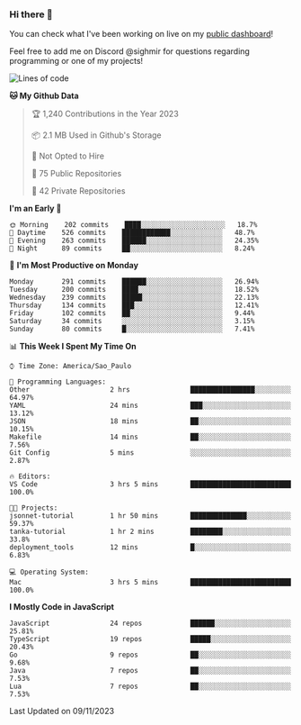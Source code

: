 ### Hi there 👋

<!--
**guicaulada/guicaulada** is a ✨ _special_ ✨ repository because its `README.md` (this file) appears on your GitHub profile.

Here are some ideas to get you started:

- 🔭 I’m currently working on ...
- 🌱 I’m currently learning ...
- 👯 I’m looking to collaborate on ...
- 🤔 I’m looking for help with ...
- 💬 Ask me about ...
- 📫 How to reach me: ...
- 😄 Pronouns: ...
- ⚡ Fun fact: ...
-->

You can check what I've been working on live on my [public dashboard](https://guicaulada.grafana.net/public-dashboards/7b7f644500ec4e6cb5d7a4e7b5ed0dab)!

Feel free to add me on Discord @sighmir for questions regarding programming or one of my projects!

<!--START_SECTION:waka-->
![Lines of code](https://img.shields.io/badge/From%20Hello%20World%20I%27ve%20Written-19.5%20million%20lines%20of%20code-blue)

**🐱 My Github Data** 

> 🏆 1,240 Contributions in the Year 2023
 > 
> 📦 2.1 MB Used in Github's Storage 
 > 
> 🚫 Not Opted to Hire
 > 
> 📜 75 Public Repositories 
 > 
> 🔑 42 Private Repositories  
 > 
**I'm an Early 🐤** 

```text
🌞 Morning    202 commits    ████░░░░░░░░░░░░░░░░░░░░░   18.7% 
🌆 Daytime    526 commits    ████████████░░░░░░░░░░░░░   48.7% 
🌃 Evening    263 commits    ██████░░░░░░░░░░░░░░░░░░░   24.35% 
🌙 Night      89 commits     ██░░░░░░░░░░░░░░░░░░░░░░░   8.24%

```
📅 **I'm Most Productive on Monday** 

```text
Monday       291 commits    ██████░░░░░░░░░░░░░░░░░░░   26.94% 
Tuesday      200 commits    ████░░░░░░░░░░░░░░░░░░░░░   18.52% 
Wednesday    239 commits    █████░░░░░░░░░░░░░░░░░░░░   22.13% 
Thursday     134 commits    ███░░░░░░░░░░░░░░░░░░░░░░   12.41% 
Friday       102 commits    ██░░░░░░░░░░░░░░░░░░░░░░░   9.44% 
Saturday     34 commits     ░░░░░░░░░░░░░░░░░░░░░░░░░   3.15% 
Sunday       80 commits     █░░░░░░░░░░░░░░░░░░░░░░░░   7.41%

```


📊 **This Week I Spent My Time On** 

```text
⌚︎ Time Zone: America/Sao_Paulo

💬 Programming Languages: 
Other                    2 hrs               ████████████████░░░░░░░░░   64.97% 
YAML                     24 mins             ███░░░░░░░░░░░░░░░░░░░░░░   13.12% 
JSON                     18 mins             ██░░░░░░░░░░░░░░░░░░░░░░░   10.15% 
Makefile                 14 mins             ██░░░░░░░░░░░░░░░░░░░░░░░   7.56% 
Git Config               5 mins              ░░░░░░░░░░░░░░░░░░░░░░░░░   2.87%

🔥 Editors: 
VS Code                  3 hrs 5 mins        █████████████████████████   100.0%

🐱‍💻 Projects: 
jsonnet-tutorial         1 hr 50 mins        ██████████████░░░░░░░░░░░   59.37% 
tanka-tutorial           1 hr 2 mins         ████████░░░░░░░░░░░░░░░░░   33.8% 
deployment_tools         12 mins             █░░░░░░░░░░░░░░░░░░░░░░░░   6.83%

💻 Operating System: 
Mac                      3 hrs 5 mins        █████████████████████████   100.0%

```

**I Mostly Code in JavaScript** 

```text
JavaScript               24 repos            ██████░░░░░░░░░░░░░░░░░░░   25.81% 
TypeScript               19 repos            █████░░░░░░░░░░░░░░░░░░░░   20.43% 
Go                       9 repos             ██░░░░░░░░░░░░░░░░░░░░░░░   9.68% 
Java                     7 repos             ██░░░░░░░░░░░░░░░░░░░░░░░   7.53% 
Lua                      7 repos             ██░░░░░░░░░░░░░░░░░░░░░░░   7.53%

```



 Last Updated on 09/11/2023
<!--END_SECTION:waka-->
